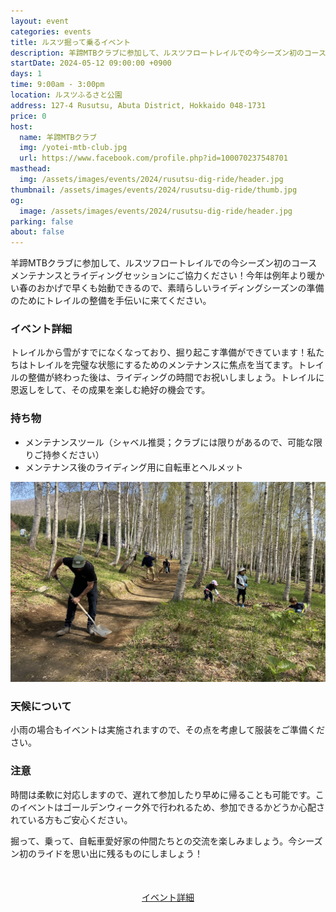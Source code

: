```yaml
---
layout: event
categories: events
title: ルスツ掘って乗るイベント
description: 羊蹄MTBクラブに参加して、ルスツフロートレイルでの今シーズン初のコースメンテナンスとライディングセッションにご協力ください！今年は例年より暖かい春のおかげで早くも始動できるので、素晴らしいライディングシーズンの準備のためにトレイルの整備を手伝いに来てください。
startDate: 2024-05-12 09:00:00 +0900
days: 1
time: 9:00am - 3:00pm
location: ルスツふるさと公園
address: 127-4 Rusutsu, Abuta District, Hokkaido 048-1731
price: 0
host:
  name: 羊蹄MTBクラブ
  img: /yotei-mtb-club.jpg
  url: https://www.facebook.com/profile.php?id=100070237548701
masthead:
  img: /assets/images/events/2024/rusutsu-dig-ride/header.jpg
thumbnail: /assets/images/events/2024/rusutsu-dig-ride/thumb.jpg
og:
  image: /assets/images/events/2024/rusutsu-dig-ride/header.jpg
parking: false
about: false
---
```

<span class="ja">羊蹄MTBクラブに<wbr>参加して、<wbr>ルスツフロートレイルでの<wbr>今シーズン初の<wbr>コースメンテナンスと<wbr>ライディングセッションに<wbr>ご協力ください！<wbr>今年は<wbr>例年より<wbr>暖かい春の<wbr>おかげで<wbr>早くも<wbr>始動できるので、<wbr>素晴らしい<wbr>ライディングシーズンの<wbr>準備の<wbr>ために<wbr>トレイルの<wbr>整備を<wbr>手伝いに<wbr>来てください。</span>

<div class="TrailforksWidgetTrail" data-w="100%" data-h="350px" data-trailid="450955" data-activitytype="1" data-map="1" data-basemap="trailforks" data-elevation="1" data-photos="0" data-title="1" data-info="1" data-trail_opacity="25" data-v="2" data-basicmap="1"></div>

### イベント詳細

<span class="ja">トレイルから<wbr>雪が<wbr>すでに<wbr>なくなっており、<wbr>掘り起こす<wbr>準備が<wbr>できています！<wbr>私たちは<wbr>トレイルを<wbr>完璧な<wbr>状態に<wbr>する<wbr>ための<wbr>メンテナンスに<wbr>焦点を<wbr>当てます。<wbr>トレイルの<wbr>整備が<wbr>終わった<wbr>後は、<wbr>ライディングの<wbr>時間で<wbr>お祝いしましょう。<wbr>トレイルに<wbr>恩返しを<wbr>して、<wbr>その<wbr>成果を<wbr>楽しむ<wbr>絶好の<wbr>機会です。</span>

### 持ち物

- <span class="ja">メンテナンスツール<wbr>（シャベル推奨；クラブには<wbr>限りが<wbr>あるので、<wbr>可能な<wbr>限り<wbr>ご持参ください）</span>
- <span class="ja">メンテナンス後の<wbr>ライディング用に<wbr>自転車と<wbr>ヘルメット</span>

![](/assets/images/events/2024/rusutsu-dig-ride/dig.jpg)

### 天候について

<span class="ja">小雨の<wbr>場合も<wbr>イベントは<wbr>実施されますので、<wbr>その<wbr>点を<wbr>考慮して<wbr>服装を<wbr>ご準備ください。</span>

### 注意

<span class="ja">時間は<wbr>柔軟に<wbr>対応しますので、<wbr>遅れて<wbr>参加したり<wbr>早めに<wbr>帰ることも<wbr>可能です。<wbr>この<wbr>イベントは<wbr>ゴールデンウィーク外で<wbr>行われる<wbr>ため、<wbr>参加できるかどうか<wbr>心配されている<wbr>方も<wbr>ご安心ください。</span>

<span class="ja">掘って、<wbr>乗って、<wbr>自転車愛好家の<wbr>仲間たちとの<wbr>交流を<wbr>楽しみましょう。<wbr>今シーズン初の<wbr>ライドを<wbr>思い出に<wbr>残る<wbr>ものにしましょう！</span>

<div style="text-align:center; margin:50px 0;">
  <a class="btn btn-primary" href="https://www.facebook.com/events/757779523146644" target="_blank">イベント詳細</a>
</div>

<script type="application/javascript" src="https://es.pinkbike.org/326/sprt/j/trailforks/iframeResizer.min.js"></script>
<script type="text/javascript">
var script = document.createElement("script"); script.setAttribute("src", "https://es.pinkbike.org/ttl-86400/sprt/j/trailforks/widget.js"); document.getElementsByTagName("head")[0].appendChild(script); var widgetCheck = false;
</script>


